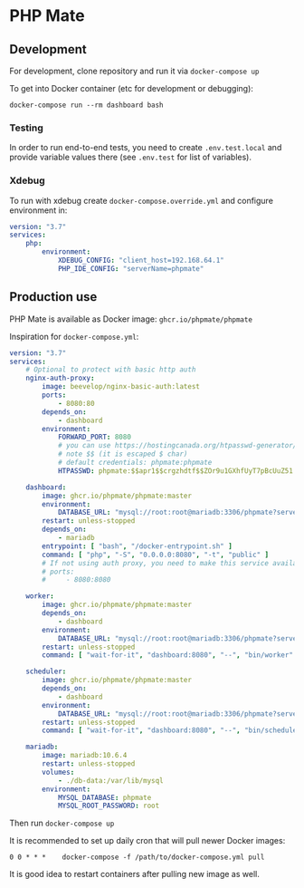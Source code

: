 # PHP Mate

## Development

For development, clone repository and run it via `docker-compose up`

To get into Docker container (etc for development or debugging):

```shell
docker-compose run --rm dashboard bash
```

### Testing

In order to run end-to-end tests, you need to create `.env.test.local` and provide variable values there (see `.env.test` for list of variables).

### Xdebug

To run with xdebug create `docker-compose.override.yml` and configure environment in:
```yaml
version: "3.7"
services:
    php:
        environment:
            XDEBUG_CONFIG: "client_host=192.168.64.1"
            PHP_IDE_CONFIG: "serverName=phpmate"
```


## Production use

PHP Mate is available as Docker image: `ghcr.io/phpmate/phpmate`

Inspiration for `docker-compose.yml`:

```yaml
version: "3.7"
services:
    # Optional to protect with basic http auth
    nginx-auth-proxy:
        image: beevelop/nginx-basic-auth:latest
        ports:
            - 8080:80
        depends_on:
            - dashboard
        environment:
            FORWARD_PORT: 8080
            # you can use https://hostingcanada.org/htpasswd-generator/ 
            # note $$ (it is escaped $ char)
            # default credentials: phpmate:phpmate
            HTPASSWD: phpmate:$$apr1$$crgzhdtf$$ZOr9u1GXhfUyT7pBcUuZ51

    dashboard:
        image: ghcr.io/phpmate/phpmate:master
        environment:
            DATABASE_URL: "mysql://root:root@mariadb:3306/phpmate?serverVersion=mariadb-10.6.4&charset=utf8"
        restart: unless-stopped
        depends_on:
            - mariadb
        entrypoint: [ "bash", "/docker-entrypoint.sh" ]
        command: [ "php", "-S", "0.0.0.0:8080", "-t", "public" ]
        # If not using auth proxy, you need to make this service available:
        # ports:
        #     - 8080:8080

    worker:
        image: ghcr.io/phpmate/phpmate:master
        depends_on:
            - dashboard
        environment:
            DATABASE_URL: "mysql://root:root@mariadb:3306/phpmate?serverVersion=mariadb-10.6.4&charset=utf8"
        restart: unless-stopped
        command: [ "wait-for-it", "dashboard:8080", "--", "bin/worker" ]

    scheduler:
        image: ghcr.io/phpmate/phpmate:master
        depends_on:
            - dashboard
        environment:
            DATABASE_URL: "mysql://root:root@mariadb:3306/phpmate?serverVersion=mariadb-10.6.4&charset=utf8"
        restart: unless-stopped
        command: [ "wait-for-it", "dashboard:8080", "--", "bin/scheduler" ]

    mariadb:
        image: mariadb:10.6.4
        restart: unless-stopped
        volumes:
            - ./db-data:/var/lib/mysql
        environment:
            MYSQL_DATABASE: phpmate
            MYSQL_ROOT_PASSWORD: root
```

Then run `docker-compose up`

It is recommended to set up daily cron that will pull newer Docker images:
```
0 0 * * *    docker-compose -f /path/to/docker-compose.yml pull
```
It is good idea to restart containers after pulling new image as well.
